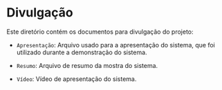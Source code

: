# Divulgação

Este diretório contém os documentos para divulgação do projeto:

* `Apresentação`: Arquivo usado para a apresentação do sistema, que foi utilizado durante a demonstração do sistema.

* `Resumo`: Arquivo de resumo da mostra do sistema.

* `Vídeo`: Vídeo de apresentação do sistema.